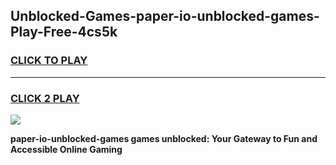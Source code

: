 
## Unblocked-Games-paper-io-unblocked-games-Play-Free-4cs5k
<h3>
<a href="https://premium76.site?title=paper-io-unblocked-games&ref=09A">CLICK TO PLAY</a></h3>
<hr>

<h3>
<a href="https://premium76.site?title=paper-io-unblocked-games&ref=09A">CLICK 2 PLAY</a>
  
</h3>

<a href="https://premium76.site?title=paper-io-unblocked-games&ref=09A"><img src="https://clearcache.store/games.png"></a>


**paper-io-unblocked-games games unblocked: Your Gateway to Fun and Accessible Online Gaming**
